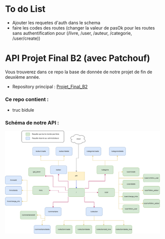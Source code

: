 ﻿# To do List
- Ajouter les requetes d'auth dans le schema
- faire les codes des routes (changer la valeur de pasOk pour les routes sans authentification pour (/livre, /user, /auteur, /categorie, /user/create))

# API Projet Final B2 (avec Patchouf)

Vous trouverez dans ce repo la base de donnée de notre projet de fin de deuxième année.

- Repository principal : [Projet_Final_B2](https://github.com/Yann-Fournier/Projet_Final_B2)

### Ce repo contient :
- truc bidule

### Schéma de notre API :

![Diagramme_API_Biblio.png](Diagramme_API_Biblio.png)